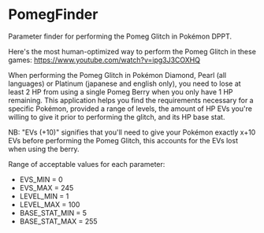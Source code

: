 # PomegFinder
Parameter finder for performing the Pomeg Glitch in Pokémon DPPT.  

Here's the most human-optimized way to perform the Pomeg Glitch in these games: https://www.youtube.com/watch?v=ipg3J3COXHQ

When performing the Pomeg Glitch in Pokémon Diamond, Pearl (all languages) or Platinum (japanese and english only), you need to lose at least 2 HP from using a single Pomeg Berry when you only have 1 HP remaining.
This application helps you find the requirements necessary for a specific Pokémon, provided a range of levels, the amount of HP EVs you're willing to give it prior to performing the glitch, and its HP base stat.  

NB: "EVs (+10)" signifies that you'll need to give your Pokémon exactly x+10 EVs before performing the Pomeg Glitch, this accounts for the EVs lost when using the berry. 

Range of acceptable values for each parameter:  

- EVS_MIN = 0
- EVS_MAX = 245
- LEVEL_MIN = 1
- LEVEL_MAX = 100
- BASE_STAT_MIN = 5
- BASE_STAT_MAX = 255
